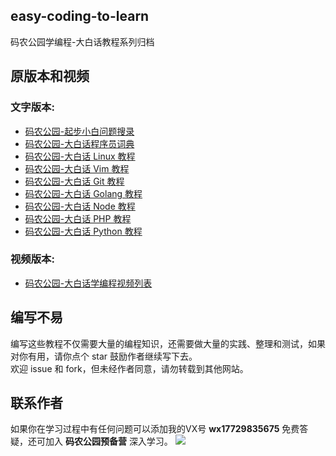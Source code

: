 ## easy-coding-to-learn

码农公园学编程-大白话教程系列归档

## 原版本和视频

### 文字版本:  
- [码农公园-起步小白问题搜录](http://www.develop-developer.com/topics/ru7mRRMXL4ZNQosxS)
- [码农公园-大白话程序员词典](http://www.develop-developer.com/topics/yJp3YYLjYQ2Qm6mG7)
- [码农公园-大白话 Linux 教程](http://www.develop-developer.com/topics/JWuEYAXx6665hszXe)
- [码农公园-大白话 Vim 教程](http://www.develop-developer.com/topics/tbSWMYeRubuDotbvn)
- [码农公园-大白话 Git 教程](http://www.develop-developer.com/topics/7iESoSi7bXYkdfM4z)
- [码农公园-大白话 Golang 教程](http://www.develop-developer.com/topics/ozbedgRzAbYy3xgcD)
- [码农公园-大白话 Node 教程](http://www.develop-developer.com/topics/u2FMkKa6ZcnThbvSz)
- [码农公园-大白话 PHP 教程](http://www.develop-developer.com/topics/efupY3vfgPGDyo53X)
- [码农公园-大白话 Python 教程](http://www.develop-developer.com/topics/tQ5iBaLqiezesMe62)


### 视频版本: 
- [码农公园-大白话学编程视频列表](http://www.develop-developer.com/guide_list)

## 编写不易

编写这些教程不仅需要大量的编程知识，还需要做大量的实践、整理和测试，如果对你有用，请你点个 star 鼓励作者继续写下去。  
欢迎 issue 和 fork，但未经作者同意，请勿转载到其他网站。

## 联系作者

如果你在学习过程中有任何问题可以添加我的VX号 **wx17729835675** 免费答疑，还可加入 **码农公园预备营** 深入学习。
![](http://develop-developer.oss-cn-hangzhou.aliyuncs.com/images/oupmvGcz7eJ43LmJX-mMqaGbMdrKH498oR6Sh5IzXL.jpeg?x-oss-process=style/txt-water)
